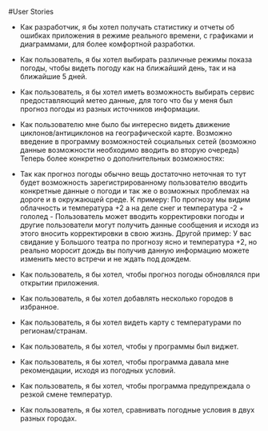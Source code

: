 #User Stories

* Как разработчик, я бы хотел получать статистику и отчеты об ошибках приложения в режиме реального времени, с графиками и диаграммами, для более комфортной разработки.
* Как пользователь, я бы хотел выбирать различные режимы показа погоды, чтобы видеть погоду как на ближайший день, так и на ближайшие 5 дней.
* Как пользователь, я бы хотел иметь возможность выбирать сервис предоставляющий метео данные, для того что бы у меня был прогноз погоды из разных источников информации. 
* Как пользователю мне было бы интересно видеть движение циклонов/антициклонов на географической карте.
Возможно введение в программу возможностей социальных сетей (возможно данные возможности необходимо вводить во вторую очередь) Теперь более конкретно о дополнительных возможностях:
* Так как прогноз погоды обычно вещь достаточно неточная то тут будет возможность зарегистрированному пользователю вводить конкретные данные о погоди и так же о возможных проблемах на дороге и в окружающей среде. К примеру: По прогнозу мы видим облачность и температура +2 а на деле снег и температура -2 + гололед - Пользователь может вводить корректировки погоды и другие пользователи могут получить данные сообщения и исходя из этого вносить корректировки в свою жизнь. Другой пример: У вас свидание у Большого театра по прогнозу ясно и температура +2, но реально моросит дождь вы получив данную информацию можете изменить место встречи и не ждать под дождем.

* Как пользователь, я бы хотел, чтобы прогноз погоды обновлялся при открытии приложения.
* Как пользователь, я бы хотел добавлять несколько городов в избранное.
* Как пользователь, я бы хотел видеть карту с температурами по регионам/странам.
* Как пользователь, я бы хотел, чтобы у программы был виджет.
* Как пользователь, я бы хотел, чтобы программа давала мне рекомендации, исходя из погодных условий.
* Как пользователь, я бы хотел, чтобы программа предупреждала о резкой смене температур.
* Как пользователь, я бы хотел, сравнивать погодные условия в двух разных городах.





